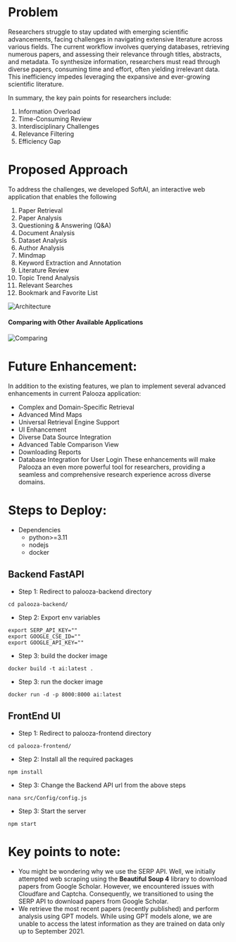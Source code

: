 
# Problem 

Researchers struggle to stay updated with emerging scientific advancements, facing challenges in navigating extensive literature across various fields. The current workflow involves querying databases, retrieving numerous papers, and assessing their relevance through titles, abstracts, and metadata. To synthesize information, researchers must read through diverse papers, consuming time and effort, often yielding irrelevant data. This inefficiency impedes leveraging the expansive and ever-growing scientific literature.

In summary, the key pain points for researchers include:
1.	Information Overload
2.	Time-Consuming Review
3.	Interdisciplinary Challenges
4.	Relevance Filtering
5.	Efficiency Gap

# Proposed Approach

To address the challenges, we developed SoftAI, an interactive web application that enables the following
1.	Paper Retrieval
2.	Paper Analysis
3.	Questioning & Answering (Q&A)
4.	Document Analysis
5.	Dataset Analysis
6.	Author Analysis
7.	Mindmap
8.	Keyword Extraction and Annotation
9.	Literature Review
10.	Topic Trend Analysis
11.	Relevant Searches
12.	Bookmark and Favorite List
    



![Architecture](https://github.com/connectaman/Palooza/blob/d9e5adc3a37111074c6c9576a6650572d68d8537/documentations/UML.png)



#### Comparing with Other Available Applications

![Comparing](https://github.com/connectaman/Palooza/blob/d9e5adc3a37111074c6c9576a6650572d68d8537/documentations/comparision.png)

# Future Enhancement:

In addition to the existing features, we plan to implement several advanced enhancements in current Palooza application:

-	Complex and Domain-Specific Retrieval
-	Advanced Mind Maps
-	Universal Retrieval Engine Support
-	UI Enhancement
-	Diverse Data Source Integration
-	Advanced Table Comparison View
-	Downloading Reports
-	Database Integration for User Login
These enhancements will make Palooza an even more powerful tool for researchers, providing a seamless and comprehensive research experience across diverse domains.



# Steps to Deploy:

- Dependencies
    - python>=3.11
    - nodejs
    - docker

## Backend FastAPI

- Step 1: Redirect to palooza-backend directory
```
cd palooza-backend/
```
- Step 2: Export env variables
```
export SERP_API_KEY=""
export GOOGLE_CSE_ID=""
export GOOGLE_API_KEY=""
```
- Step 3: build the docker image
```
docker build -t ai:latest .
```
- Step 3: run the docker image
```
docker run -d -p 8000:8000 ai:latest 
```


## FrontEnd UI

- Step 1: Redirect to palooza-frontend directory
```
cd palooza-frontend/
```
- Step 2: Install all the required packages
```
npm install
```
- Step 3: Change the Backend API url from the above steps
```
nana src/Config/config.js
```
- Step 3: Start the server
```
npm start
```

# Key points to note:
- You might be wondering why we use the SERP API. Well, we initially attempted web scraping using the **Beautiful Soup 4** library to download papers from Google Scholar. However, we encountered issues with Cloudfare and Captcha. Consequently, we transitioned to using the SERP API to download papers from Google Scholar.
- We retrieve the most recent papers (recently published) and perform analysis using GPT models. While using GPT models alone, we are unable to access the latest information as they are trained on data only up to September 2021.
